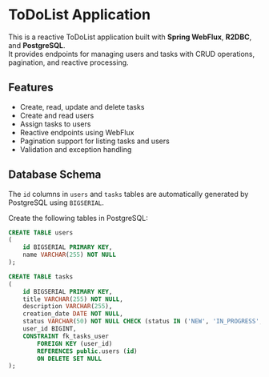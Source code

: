 # ToDoList Application

This is a reactive ToDoList application built with **Spring WebFlux**, **R2DBC**, and **PostgreSQL**.  
It provides endpoints for managing users and tasks with CRUD operations, pagination, and reactive processing.

## Features

- Create, read, update and delete tasks
- Create and read users
- Assign tasks to users
- Reactive endpoints using WebFlux
- Pagination support for listing tasks and users
- Validation and exception handling

## Database Schema

The `id` columns in `users` and `tasks` tables are automatically generated by PostgreSQL using `BIGSERIAL`.

Create the following tables in PostgreSQL:

```sql
CREATE TABLE users
(
    id BIGSERIAL PRIMARY KEY,
    name VARCHAR(255) NOT NULL
);

CREATE TABLE tasks
(
    id BIGSERIAL PRIMARY KEY,
    title VARCHAR(255) NOT NULL,
    description VARCHAR(255),
    creation_date DATE NOT NULL,
    status VARCHAR(50) NOT NULL CHECK (status IN ('NEW', 'IN_PROGRESS', 'COMPLETED', 'CANCELLED')),
    user_id BIGINT,
    CONSTRAINT fk_tasks_user
        FOREIGN KEY (user_id)
        REFERENCES public.users (id)
        ON DELETE SET NULL
);
